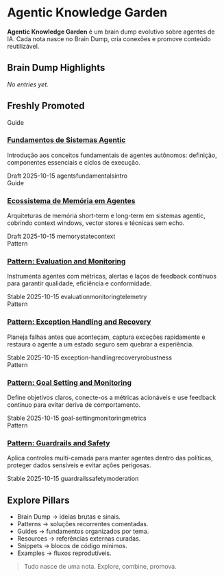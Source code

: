 # Agentic Knowledge Garden
**Agentic Knowledge Garden** é um brain dump evolutivo sobre agentes de IA. Cada nota nasce no Brain Dump, cria conexões e promove conteúdo reutilizável.

## Brain Dump Highlights
_No entries yet._

## Freshly Promoted
<div class="kg-grid">
  <div class="kg-card">
    <div class="kg-card__type">Guide</div>
    <h3><a href="./guide/foundations/01_agentic-fundamentals/">Fundamentos de Sistemas Agentic</a></h3>
    <p class="kg-card__summary">Introdução aos conceitos fundamentais de agentes autônomos: definição, componentes essenciais e ciclos de execução.</p>
    <div class="kg-card__meta">
      <span class="kg-badge kg-badge--status">Draft</span>
      <span class="kg-badge kg-badge--date">2025-10-15</span>
      <span class="kg-badge">agents</span><span class="kg-badge">fundamentals</span><span class="kg-badge">intro</span>
    </div>
  </div>
  <div class="kg-card">
    <div class="kg-card__type">Guide</div>
    <h3><a href="./guide/patterns/02_memory-ecosystem/">Ecossistema de Memória em Agentes</a></h3>
    <p class="kg-card__summary">Arquiteturas de memória short-term e long-term em sistemas agentic, cobrindo context windows, vector stores e técnicas sem echo.</p>
    <div class="kg-card__meta">
      <span class="kg-badge kg-badge--status">Draft</span>
      <span class="kg-badge kg-badge--date">2025-10-15</span>
      <span class="kg-badge">memory</span><span class="kg-badge">state</span><span class="kg-badge">context</span>
    </div>
  </div>
  <div class="kg-card">
    <div class="kg-card__type">Pattern</div>
    <h3><a href="./patterns/evaluation-and-monitoring/">Pattern: Evaluation and Monitoring</a></h3>
    <p class="kg-card__summary">Instrumenta agentes com métricas, alertas e laços de feedback contínuos para garantir qualidade, eficiência e conformidade.</p>
    <div class="kg-card__meta">
      <span class="kg-badge kg-badge--status">Stable</span>
      <span class="kg-badge kg-badge--date">2025-10-15</span>
      <span class="kg-badge">evaluation</span><span class="kg-badge">monitoring</span><span class="kg-badge">telemetry</span>
    </div>
  </div>
  <div class="kg-card">
    <div class="kg-card__type">Pattern</div>
    <h3><a href="./patterns/exception-handling-recovery/">Pattern: Exception Handling and Recovery</a></h3>
    <p class="kg-card__summary">Planeja falhas antes que aconteçam, captura exceções rapidamente e restaura o agente a um estado seguro sem quebrar a experiência.</p>
    <div class="kg-card__meta">
      <span class="kg-badge kg-badge--status">Stable</span>
      <span class="kg-badge kg-badge--date">2025-10-15</span>
      <span class="kg-badge">exception-handling</span><span class="kg-badge">recovery</span><span class="kg-badge">robustness</span>
    </div>
  </div>
  <div class="kg-card">
    <div class="kg-card__type">Pattern</div>
    <h3><a href="./patterns/goal-setting-and-monitoring/">Pattern: Goal Setting and Monitoring</a></h3>
    <p class="kg-card__summary">Define objetivos claros, conecte-os a métricas acionáveis e use feedback contínuo para evitar deriva de comportamento.</p>
    <div class="kg-card__meta">
      <span class="kg-badge kg-badge--status">Stable</span>
      <span class="kg-badge kg-badge--date">2025-10-15</span>
      <span class="kg-badge">goal-setting</span><span class="kg-badge">monitoring</span><span class="kg-badge">metrics</span>
    </div>
  </div>
  <div class="kg-card">
    <div class="kg-card__type">Pattern</div>
    <h3><a href="./patterns/guardrails-safety-patterns/">Pattern: Guardrails and Safety</a></h3>
    <p class="kg-card__summary">Aplica controles multi-camada para manter agentes dentro das políticas, proteger dados sensíveis e evitar ações perigosas.</p>
    <div class="kg-card__meta">
      <span class="kg-badge kg-badge--status">Stable</span>
      <span class="kg-badge kg-badge--date">2025-10-15</span>
      <span class="kg-badge">guardrails</span><span class="kg-badge">safety</span><span class="kg-badge">moderation</span>
    </div>
  </div>
</div>

## Explore Pillars
- Brain Dump → ideias brutas e sinais.
- Patterns → soluções recorrentes comentadas.
- Guides → fundamentos organizados por tema.
- Resources → referências externas curadas.
- Snippets → blocos de código mínimos.
- Examples → fluxos reprodutíveis.

> Tudo nasce de uma nota. Explore, combine, promova.
